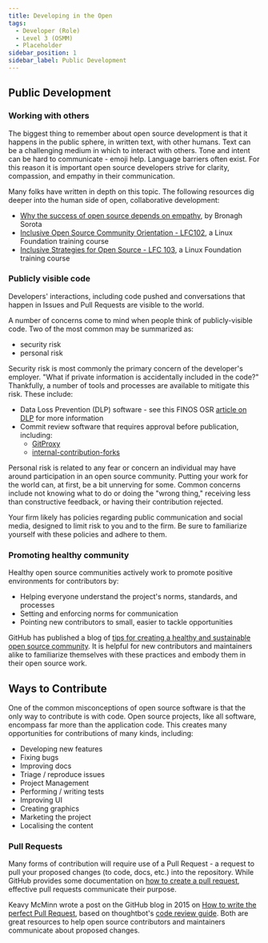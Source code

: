 ```yaml
---
title: Developing in the Open
tags: 
  - Developer (Role)
  - Level 3 (OSMM)
  - Placeholder
sidebar_position: 1
sidebar_label: Public Development
---
```


## Public Development

### Working with others

The biggest thing to remember about open source development is that it happens in the public sphere, in written text, with other humans. Text can be a challenging medium in which to interact with others. Tone and intent can be hard to communicate - emoji help. Language barriers often exist. For this reason it is important open source developers strive for clarity, compassion, and empathy in their communication.

Many folks have written in depth on this topic. The following resources dig deeper into the human side of open, collaborative development:

* [Why the success of open source depends on empathy](https://opensource.com/article/21/2/open-source-empathy), by Bronagh Sorota
* [Inclusive Open Source Community Orientation - LFC102](https://trainingportal.linuxfoundation.org/courses/inclusive-open-source-community-orientation-lfc102), a Linux Foundation training course
* [Inclusive Strategies for Open Source - LFC 103](https://trainingportal.linuxfoundation.org/courses/inclusive-strategies-for-open-source-lfc103), a Linux Foundation training course

### Publicly visible code

Developers' interactions, including code pushed and conversations that happen in Issues and Pull Requests are visible to the world.

A number of concerns come to mind when people think of publicly-visible code. Two of the most common may be summarized as:

* security risk
* personal risk

Security risk is most commonly the primary concern of the developer's employer. "What if private information is accidentally included in the code?" Thankfully, a number of tools and processes are available to mitigate this risk. These include:

* Data Loss Prevention (DLP) software - see this FINOS OSR [article on DLP](https://osr.finos.org/docs/bok/Artifacts/DLP-Software) for more information
* Commit review software that requires approval before publication, including:
  * [GitProxy](https://github.com/finos/git-proxy)
  * [internal-contribution-forks](https://github.com/github-community-projects/internal-contribution-forks)

Personal risk is related to any fear or concern an individual may have around participation in an open source community. Putting your work for the world can, at first, be a bit unnerving for some. Common concerns include not knowing what to do or doing the "wrong thing," receiving less than constructive feedback, or having their contribution rejected.

Your firm likely has policies regarding public communication and social media, designed to limit risk to you and to the firm. Be sure to familiarize yourself with these policies and adhere to them.

### Promoting healthy community

Healthy open source communities actively work to promote positive environments for contributors by:

* Helping everyone understand the project's norms, standards, and processes
* Setting and enforcing norms for communication
* Pointing new contributors to small, easier to tackle opportunities

GitHub has published a blog of [tips for creating a healthy and sustainable open source community](https://github.blog/2022-07-07-healthy-and-sustainable-communities/). It is helpful for new contributors and maintainers alike to familiarize themselves with these practices and embody them in their open source work.

## Ways to Contribute

One of the common misconceptions of open source software is that the only way to contribute is with code. Open source projects, like all software, encompass far more than the application code. This creates many opportunities for contributions of many kinds, including:

- Developing new features
- Fixing bugs
- Improving docs
- Triage / reproduce issues
- Project Management
- Performing / writing tests
- Improving UI
- Creating graphics 
- Marketing the project
- Localising the content

### Pull Requests

Many forms of contribution will require use of a Pull Request - a request to pull your proposed changes (to code, docs, etc.) into the repository. While GitHub provides some documentation on [how to create a pull request](https://docs.github.com/en/pull-requests/collaborating-with-pull-requests/proposing-changes-to-your-work-with-pull-requests/creating-a-pull-request), effective pull requests communicate their purpose.

Keavy McMinn wrote a post on the GitHub blog in 2015 on [How to write the perfect Pull Request](https://github.blog/2015-01-21-how-to-write-the-perfect-pull-request/), based on thoughtbot's [code review guide](https://github.com/thoughtbot/guides/tree/main/code-review). Both are great resources to help open source contributors and maintainers communicate about proposed changes.